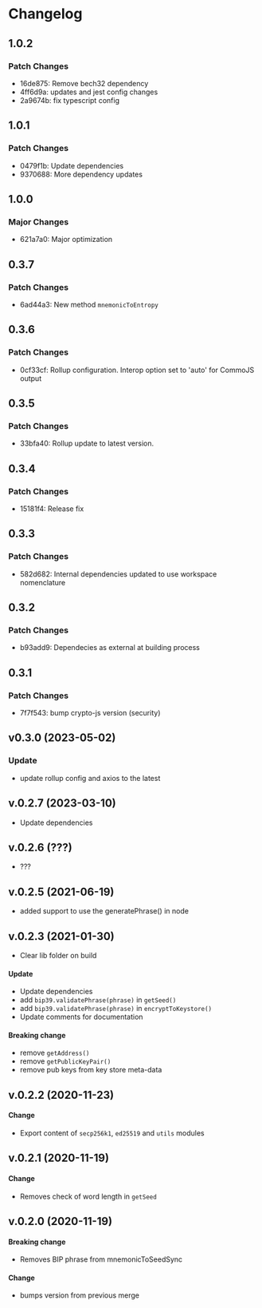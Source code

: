 # Changelog

## 1.0.2

### Patch Changes

- 16de875: Remove bech32 dependency
- 4ff6d9a: updates and jest config changes
- 2a9674b: fix typescript config

## 1.0.1

### Patch Changes

- 0479f1b: Update dependencies
- 9370688: More dependency updates

## 1.0.0

### Major Changes

- 621a7a0: Major optimization

## 0.3.7

### Patch Changes

- 6ad44a3: New method `mnemonicToEntropy`

## 0.3.6

### Patch Changes

- 0cf33cf: Rollup configuration. Interop option set to 'auto' for CommoJS output

## 0.3.5

### Patch Changes

- 33bfa40: Rollup update to latest version.

## 0.3.4

### Patch Changes

- 15181f4: Release fix

## 0.3.3

### Patch Changes

- 582d682: Internal dependencies updated to use workspace nomenclature

## 0.3.2

### Patch Changes

- b93add9: Dependecies as external at building process

## 0.3.1

### Patch Changes

- 7f7f543: bump crypto-js version (security)

## v0.3.0 (2023-05-02)

### Update

- update rollup config and axios to the latest

## v.0.2.7 (2023-03-10)

- Update dependencies

## v.0.2.6 (???)

- ???

## v.0.2.5 (2021-06-19)

- added support to use the generatePhrase() in node

## v.0.2.3 (2021-01-30)

- Clear lib folder on build

#### Update

- Update dependencies
- add `bip39.validatePhrase(phrase)` in `getSeed()`
- add `bip39.validatePhrase(phrase)` in `encryptToKeystore()`
- Update comments for documentation

#### Breaking change

- remove `getAddress()`
- remove `getPublicKeyPair()`
- remove pub keys from key store meta-data

## v.0.2.2 (2020-11-23)

#### Change

- Export content of `secp256k1`, `ed25519` and `utils` modules

## v.0.2.1 (2020-11-19)

#### Change

- Removes check of word length in `getSeed`

## v.0.2.0 (2020-11-19)

#### Breaking change

- Removes BIP phrase from mnemonicToSeedSync

#### Change

- bumps version from previous merge
